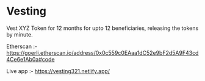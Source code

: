 # Vesting 
Vest XYZ Token for 12 months for upto 12 beneficiaries, releasing the tokens by minute.

Etherscan :- https://goerli.etherscan.io/address/0x0c559c0EAaa1dC52e9bF2d5A9F43cd4Ce6e1Ab0a#code

Live app :- https://vesting321.netlify.app/
